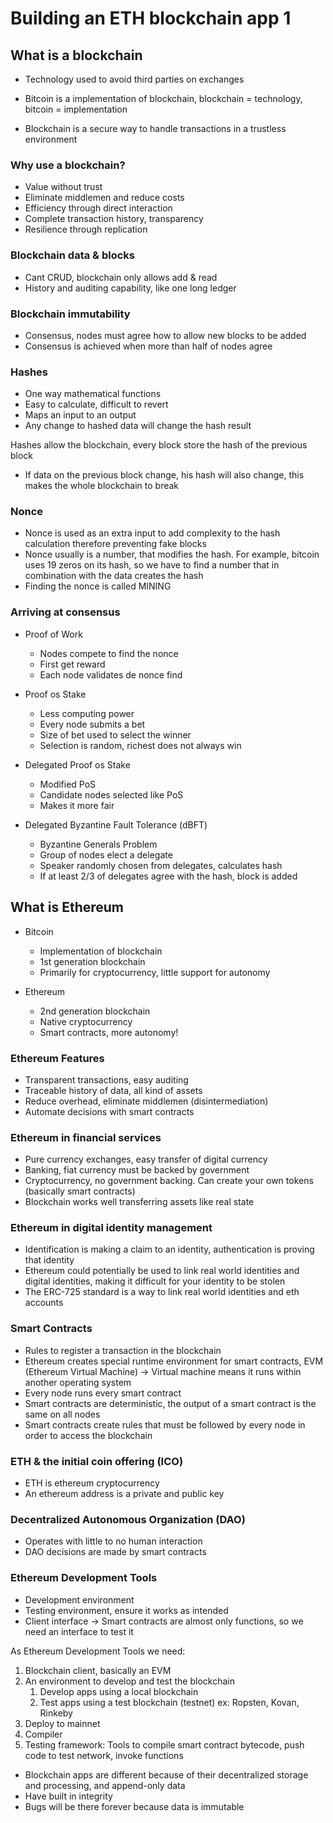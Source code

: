 # Building an ETH blockchain app 1

## What is a blockchain

- Technology used to avoid third parties on exchanges
- Bitcoin is a implementation of blockchain, blockchain = technology, bitcoin = implementation

- Blockchain is a secure way to handle transactions in a trustless environment

### Why use a blockchain?

- Value without trust
- Eliminate middlemen and reduce costs
- Efficiency through direct interaction
- Complete transaction history, transparency
- Resilience through replication

### Blockchain data & blocks

- Cant CRUD, blockchain only allows add & read
- History and auditing capability, like one long ledger

### Blockchain immutability

- Consensus, nodes must agree how to allow new blocks to be added
- Consensus is achieved when more than half of nodes agree

### Hashes

- One way mathematical functions
- Easy to calculate, difficult to revert
- Maps an input to an output
- Any change to hashed data will change the hash result

Hashes allow the blockchain, every block store the hash of the previous block

- If data on the previous block change, his hash will also change, this makes the whole blockchain to break

### Nonce

- Nonce is used as an extra input to add complexity to the hash calculation therefore preventing fake blocks
- Nonce usually is a number, that modifies the hash. For example, bitcoin uses 19 zeros on its hash, so we have to find a number that in combination with the data creates the hash
- Finding the nonce is called MINING

### Arriving at consensus

- Proof of Work

  - Nodes compete to find the nonce
  - First get reward
  - Each node validates de nonce find

- Proof os Stake

  - Less computing power
  - Every node submits a bet
  - Size of bet used to select the winner
  - Selection is random, richest does not always win

- Delegated Proof os Stake

  - Modified PoS
  - Candidate nodes selected like PoS
  - Makes it more fair

- Delegated Byzantine Fault Tolerance (dBFT)
  - Byzantine Generals Problem
  - Group of nodes elect a delegate
  - Speaker randomly chosen from delegates, calculates hash
  - If at least 2/3 of delegates agree with the hash, block is added

## What is Ethereum

- Bitcoin

  - Implementation of blockchain
  - 1st generation blockchain
  - Primarily for cryptocurrency, little support for autonomy

- Ethereum
  - 2nd generation blockchain
  - Native cryptocurrency
  - Smart contracts, more autonomy!

### Ethereum Features

- Transparent transactions, easy auditing
- Traceable history of data, all kind of assets
- Reduce overhead, eliminate middlemen (disintermediation)
- Automate decisions with smart contracts

### Ethereum in financial services

- Pure currency exchanges, easy transfer of digital currency
- Banking, fiat currency must be backed by government
- Cryptocurrency, no government backing. Can create your own tokens (basically smart contracts)
- Blockchain works well transferring assets like real state

### Ethereum in digital identity management

- Identification is making a claim to an identity, authentication is proving that identity
- Ethereum could potentially be used to link real world identities and digital identities, making it difficult for your identity to be stolen
- The ERC-725 standard is a way to link real world identities and eth accounts

### Smart Contracts

- Rules to register a transaction in the blockchain
- Ethereum creates special runtime environment for smart contracts, EVM (Ethereum Virtual Machine) -> Virtual machine means it runs within another operating system
- Every node runs every smart contract
- Smart contracts are deterministic, the output of a smart contract is the same on all nodes
- Smart contracts create rules that must be followed by every node in order to access the blockchain

### ETH & the initial coin offering (ICO)

- ETH is ethereum cryptocurrency
- An ethereum address is a private and public key

### Decentralized Autonomous Organization (DAO)

- Operates with little to no human interaction
- DAO decisions are made by smart contracts

### Ethereum Development Tools

- Development environment
- Testing environment, ensure it works as intended
- Client interface -> Smart contracts are almost only functions, so we need an interface to test it

As Ethereum Development Tools we need:

1. Blockchain client, basically an EVM
2. An environment to develop and test the blockchain
   1. Develop apps using a local blockchain
   2. Test apps using a test blockchain (testnet) ex: Ropsten, Kovan, Rinkeby
3. Deploy to mainnet
4. Compiler
5. Testing framework: Tools to compile smart contract bytecode, push code to test network, invoke functions

- Blockchain apps are different because of their decentralized storage and processing, and append-only data
- Have built in integrity
- Bugs will be there forever because data is immutable
